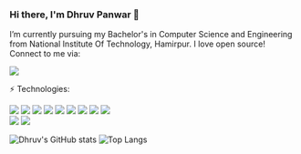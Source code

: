 ### Hi there, I'm Dhruv Panwar 👋
  I’m currently pursuing my Bachelor's in Computer Science and Engineering from National Institute Of Technology, Hamirpur.
  I love open source! Connect to me via:
  
  <a href="https://www.linkedin.com/in/dhruv-panwar-7884a11ab/"><img src="https://img.shields.io/badge/LinkedIn-0077B5?style=for-the-badge&logo=linkedin&logoColor=white"></a>
  
 :zap: Technologies:
 
  <img src="https://img.shields.io/badge/HTML5-E34F26?style=for-the-badge&logo=html5&logoColor=white"> <img src="https://img.shields.io/badge/CSS-239120?&style=for-the-badge&logo=css3&logoColor=white"> <img src="https://img.shields.io/badge/JavaScript-F7DF1E?style=for-the-badge&logo=javascript&logoColor=black"> <img src="https://img.shields.io/badge/Node.js-43853D?style=for-the-badge&logo=node.js&logoColor=white"> <img src="https://img.shields.io/badge/npm-CB3837?style=for-the-badge&logo=npm&logoColor=white"> <img src="https://img.shields.io/badge/Express.js-404D59?style=for-the-badge&logo=express&logoColor=white"> <img src="https://img.shields.io/badge/MongoDB-4EA94B?style=for-the-badge&logo=mongodb&logoColor=white"> <img src="https://img.shields.io/badge/Heroku-430098?style=for-the-badge&logo=heroku&logoColor=white"> <img src="https://img.shields.io/badge/Git-F05032?style=for-the-badge&logo=git&logoColor=white"><br><img src="https://img.shields.io/badge/C-00599C?style=for-the-badge&logo=c&logoColor=white"> <img src= "https://img.shields.io/badge/C%2B%2B-00599C?style=for-the-badge&logo=c%2B%2B&logoColor=white">

![Dhruv's GitHub stats](https://github-readme-stats.vercel.app/api?username=dhruvinfo28&count_private=true&show_icons=true)
![Top Langs](https://github-readme-stats.vercel.app/api/top-langs/?username=dhruvinfo28&hide=Jupyter%20Notebook&layout=compact&langs_count=7)
